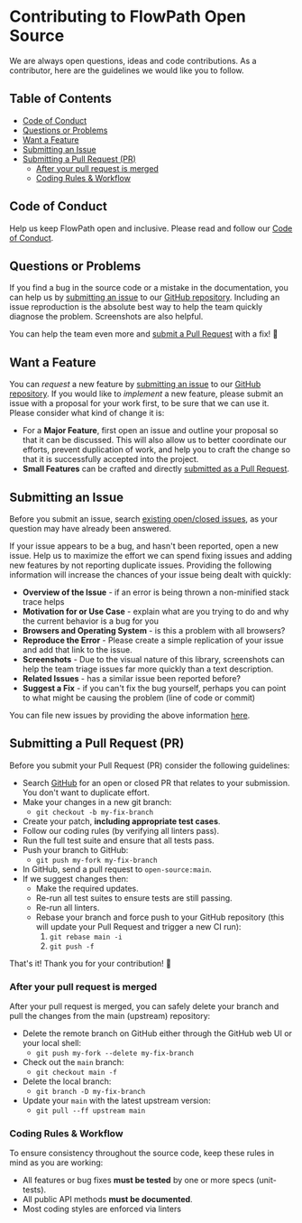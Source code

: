 <h1> Contributing to FlowPath Open Source</h1>

We are always open questions, ideas and code contributions. As a contributor, here are the
guidelines we would like you to follow.

<!-- START doctoc generated TOC please keep comment here to allow auto update -->
<!-- DON'T EDIT THIS SECTION, INSTEAD RE-RUN doctoc TO UPDATE -->
## Table of Contents

- [Code of Conduct](#code-of-conduct)
- [Questions or Problems](#questions-or-problems)
- [Want a Feature](#want-a-feature)
- [Submitting an Issue](#submitting-an-issue)
- [Submitting a Pull Request (PR)](#submitting-a-pull-request-pr)
  - [After your pull request is merged](#after-your-pull-request-is-merged)
  - [Coding Rules & Workflow](#coding-rules--workflow)

<!-- END doctoc generated TOC please keep comment here to allow auto update -->

## Code of Conduct

Help us keep FlowPath open and inclusive. Please read and follow our [Code of Conduct][coc].

## Questions or Problems

If you find a bug in the source code or a mistake in the documentation, you can help us by
[submitting an issue](#submitting-an-issue) to our [GitHub repository][github]. Including an issue
reproduction is the absolute best way to help the team quickly diagnose the problem. Screenshots are also helpful.

You can help the team even more and [submit a Pull Request](#submitting-a-pull-request-pr) with a fix! :pray:

## Want a Feature

You can _request_ a new feature by [submitting an issue](#submitting-an-issue) to our [GitHub
repository][github]. If you would like to _implement_ a new feature, please submit an issue with a
proposal for your work first, to be sure that we can use it. Please consider what kind of change it
is:

- For a **Major Feature**, first open an issue and outline your proposal so that it can be
  discussed. This will also allow us to better coordinate our efforts, prevent duplication of work,
  and help you to craft the change so that it is successfully accepted into the project.
- **Small Features** can be crafted and directly [submitted as a Pull Request](#submitting-a-pull-request-pr).

## Submitting an Issue

Before you submit an issue, search [existing open/closed issues][issues], as your question may have
already been answered.

If your issue appears to be a bug, and hasn't been reported, open a new issue.
Help us to maximize the effort we can spend fixing issues and adding new
features by not reporting duplicate issues. Providing the following information will increase the
chances of your issue being dealt with quickly:

- **Overview of the Issue** - if an error is being thrown a non-minified stack trace helps
- **Motivation for or Use Case** - explain what are you trying to do and why the current behavior
  is a bug for you
- **Browsers and Operating System** - is this a problem with all browsers?
- **Reproduce the Error** - Please create a simple replication of your issue and add that link to the issue.
- **Screenshots** - Due to the visual nature of this library, screenshots can help the team triage
  issues far more quickly than a text description.
- **Related Issues** - has a similar issue been reported before?
- **Suggest a Fix** - if you can't fix the bug yourself, perhaps you can point to what might be
  causing the problem (line of code or commit)

You can file new issues by providing the above information [here][issues-create].

## Submitting a Pull Request (PR)

Before you submit your Pull Request (PR) consider the following guidelines:

- Search [GitHub][pulls] for an open or closed PR that relates to your submission. You don't want to
  duplicate effort.
- Make your changes in a new git branch:
  - `git checkout -b my-fix-branch`
- Create your patch, **including appropriate test cases**.
- Follow our coding rules (by verifying all linters pass).
- Run the full test suite and ensure that all tests pass.
- Push your branch to GitHub:
  - `git push my-fork my-fix-branch`
- In GitHub, send a pull request to `open-source:main`.
- If we suggest changes then:
  - Make the required updates.
  - Re-run all test suites to ensure tests are still passing.
  - Re-run all linters.
  - Rebase your branch and force push to your GitHub repository (this will update your Pull Request and trigger a new CI
    run):
    1. `git rebase main -i`
    2. `git push -f`

That's it! Thank you for your contribution! :pray:

### After your pull request is merged

After your pull request is merged, you can safely delete your branch and pull the changes from the
main (upstream) repository:

- Delete the remote branch on GitHub either through the GitHub web UI or your local shell:
  - `git push my-fork --delete my-fix-branch`
- Check out the `main` branch:
  - `git checkout main -f`
- Delete the local branch:
  - `git branch -D my-fix-branch`
- Update your `main` with the latest upstream version:
  - `git pull --ff upstream main`

### Coding Rules & Workflow

To ensure consistency throughout the source code, keep these rules in mind as you are working:

- All features or bug fixes **must be tested** by one or more specs (unit-tests).
- All public API methods **must be documented**.
- Most coding styles are enforced via linters

[coc]: ./CODE_OF_CONDUCT.md
[github]: https://github.com/GetFlowPath/open-source/
[issues]: https://github.com/GetFlowPath/open-source/issues
[issues-create]: https://github.com/GetFlowPath/open-source/issues/new
[pulls]: https://github.com/GetFlowPath/open-source/pulls
